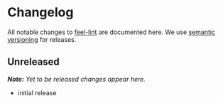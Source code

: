 # Changelog

All notable changes to [feel-lint](https://github.com/bpmn-io/feel-lint) are documented here. We use [semantic versioning](http://semver.org/) for releases.

## Unreleased

___Note:__ Yet to be released changes appear here._

* initial release